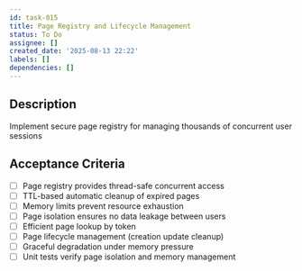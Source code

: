 ```yaml
---
id: task-015
title: Page Registry and Lifecycle Management
status: To Do
assignee: []
created_date: '2025-08-13 22:22'
labels: []
dependencies: []
---
```


## Description

Implement secure page registry for managing thousands of concurrent user sessions

## Acceptance Criteria

- [ ] Page registry provides thread-safe concurrent access
- [ ] TTL-based automatic cleanup of expired pages
- [ ] Memory limits prevent resource exhaustion
- [ ] Page isolation ensures no data leakage between users
- [ ] Efficient page lookup by token
- [ ] Page lifecycle management (creation update cleanup)
- [ ] Graceful degradation under memory pressure
- [ ] Unit tests verify page isolation and memory management
